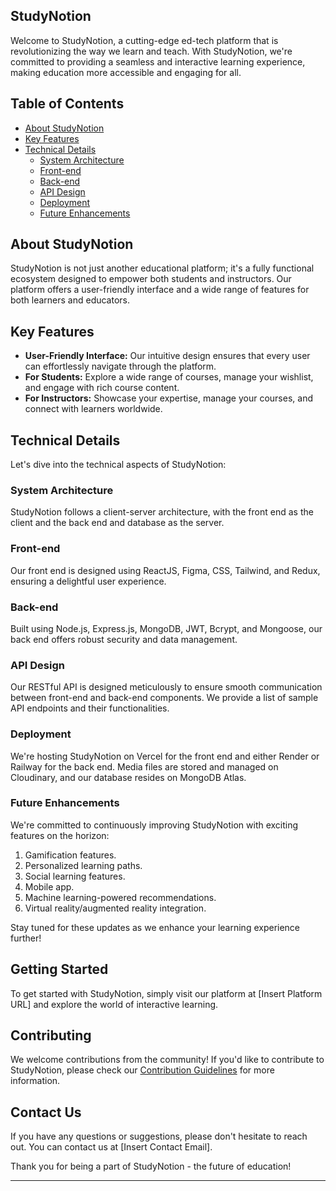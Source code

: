 ## StudyNotion


Welcome to StudyNotion, a cutting-edge ed-tech platform that is revolutionizing the way we learn and teach. With StudyNotion, we're committed to providing a seamless and interactive learning experience, making education more accessible and engaging for all.


## Table of Contents
- [About StudyNotion](#about-studynotion)
- [Key Features](#key-features)
- [Technical Details](#technical-details)
  - [System Architecture](#system-architecture)
  - [Front-end](#front-end)
  - [Back-end](#back-end)
  - [API Design](#api-design)
  - [Deployment](#deployment)
  - [Future Enhancements](#future-enhancements)



## About StudyNotion
StudyNotion is not just another educational platform; it's a fully functional ecosystem designed to empower both students and instructors. Our platform offers a user-friendly interface and a wide range of features for both learners and educators.

## Key Features
- **User-Friendly Interface:** Our intuitive design ensures that every user can effortlessly navigate through the platform.
- **For Students:** Explore a wide range of courses, manage your wishlist, and engage with rich course content.
- **For Instructors:** Showcase your expertise, manage your courses, and connect with learners worldwide.

## Technical Details
Let's dive into the technical aspects of StudyNotion:

### System Architecture
StudyNotion follows a client-server architecture, with the front end as the client and the back end and database as the server.

### Front-end
Our front end is designed using ReactJS, Figma, CSS, Tailwind, and Redux, ensuring a delightful user experience.

### Back-end
Built using Node.js, Express.js, MongoDB, JWT, Bcrypt, and Mongoose, our back end offers robust security and data management.

### API Design
Our RESTful API is designed meticulously to ensure smooth communication between front-end and back-end components. We provide a list of sample API endpoints and their functionalities.

### Deployment
We're hosting StudyNotion on Vercel for the front end and either Render or Railway for the back end. Media files are stored and managed on Cloudinary, and our database resides on MongoDB Atlas.


### Future Enhancements
We're committed to continuously improving StudyNotion with exciting features on the horizon:
1. Gamification features.
2. Personalized learning paths.
3. Social learning features.
4. Mobile app.
5. Machine learning-powered recommendations.
6. Virtual reality/augmented reality integration.


Stay tuned for these updates as we enhance your learning experience further!


## Getting Started
To get started with StudyNotion, simply visit our platform at [Insert Platform URL] and explore the world of interactive learning.

## Contributing
We welcome contributions from the community! If you'd like to contribute to StudyNotion, please check our [Contribution Guidelines](CONTRIBUTING.md) for more information.

## Contact Us
If you have any questions or suggestions, please don't hesitate to reach out. You can contact us at [Insert Contact Email].

Thank you for being a part of StudyNotion - the future of education!

---
